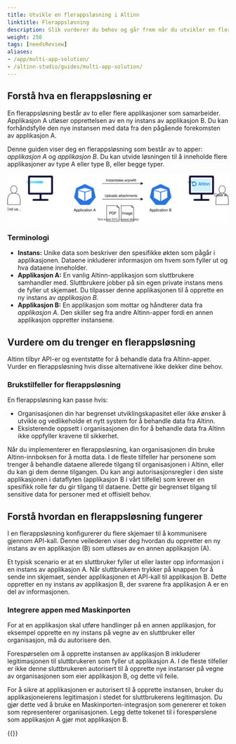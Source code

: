 ```yaml
---
title: Utvikle en flerappsløsning i Altinn
linktitle: Flerappsløsning
description: Slik vurderer du behov og går frem når du utvikler en flerappsløsning
weight: 250
tags: [needsReview]
aliases:
- /app/multi-app-solution/
- /altinn-studio/guides/multi-app-solution/
---
```


<!--
HUSK: Sjekk "hvordan"-formuleringer som er klare anglisismer (der "how to" er opprinnelsen).
Endre til "Slik gjør du..." i stedet for "Hvordan du gjør..." der det passer.
-->

## Forstå hva en flerappsløsning er

En flerappsløsning består av to eller flere applikasjoner som samarbeider.
Applikasjon A utløser opprettelsen av en ny instans av applikasjon B.
Du kan forhåndsfylle den nye instansen med data fra den pågående forekomsten av applikasjon A.

Denne guiden viser deg en flerappsløsning som består av to apper: _applikasjon A_ og _applikasjon B_.
Du kan utvide løsningen til å inneholde flere applikasjoner av type A eller type B, eller begge typer.

![Eksempelarkitektur for en flerapp-løsning](multi-app-architecture.drawio.svg)

### Terminologi

- **Instans:** Unike data som beskriver den spesifikke økten som pågår i applikasjonen.
  Dataene inkluderer informasjon om hvem som fyller ut og hva dataene inneholder.
- **Applikasjon A:** En vanlig Altinn-applikasjon som sluttbrukere samhandler med.
  Sluttbrukere jobber på sin egen private instans mens de fyller ut skjemaet.
  Du tilpasser denne applikasjonen til å opprette en ny instans av _applikasjon B_.
- **Applikasjon B:** En applikasjon som mottar og håndterer data fra _applikasjon A_.
  Den skiller seg fra andre Altinn-apper fordi en annen applikasjon oppretter instansene.

## Vurdere om du trenger en flerappsløsning

Altinn tilbyr API-er og eventstøtte for å behandle data fra Altinn-apper.
Vurder en flerappsløsning hvis disse alternativene ikke dekker dine behov.

### Brukstilfeller for flerappsløsning

En flerappsløsning kan passe hvis:

- Organisasjonen din har begrenset utviklingskapasitet eller ikke ønsker å utvikle og vedlikeholde
  et nytt system for å behandle data fra Altinn.
- Eksisterende oppsett i organisasjonen din for å behandle data fra Altinn ikke oppfyller kravene til sikkerhet.

Når du implementerer en flerappsløsning, kan organisasjonen din bruke Altinn-innboksen for å motta data.
I de fleste tilfeller har personene som trenger å behandle dataene allerede tilgang til organisasjonen i Altinn,
eller du kan gi dem denne tilgangen. Du kan angi autorisasjonsregler i den siste applikasjonen i dataflyten
(applikasjon B i vårt tilfelle) som krever en spesifikk rolle før du gir tilgang til dataene.
Dette gir begrenset tilgang til sensitive data for personer med et offisielt behov.

## Forstå hvordan en flerappsløsning fungerer

I en flerappsløsning konfigurerer du flere skjemaer til å kommunisere gjennom API-kall.
Denne veilederen viser deg hvordan du oppretter en ny instans av en applikasjon (B) som utløses av en annen applikasjon (A).

Et typisk scenario er at en sluttbruker fyller ut eller laster opp informasjon i en instans av applikasjon A.
Når sluttbrukeren trykker på knappen for å sende inn skjemaet, sender applikasjonen et API-kall til applikasjon B.
Dette oppretter en ny instans av applikasjon B, der svarene fra applikasjon A er en del av informasjonen.

### Integrere appen med Maskinporten

For at en applikasjon skal utføre handlinger på en annen applikasjon, for eksempel opprette en ny instans
på vegne av en sluttbruker eller organisasjon, må du autorisere den.

Forespørselen om å opprette instansen av applikasjon B inkluderer legitimasjonen til sluttbrukeren som fyller ut applikasjon A.
I de fleste tilfeller er ikke denne sluttbrukeren autorisert til å opprette nye instanser på vegne av organisasjonen
som eier applikasjon B, og dette vil feile.

For å sikre at applikasjonen er autorisert til å opprette instansen, bruker du applikasjoneierens
legitimasjon i stedet for sluttbrukerens legitimasjon.
Du gjør dette ved å bruke en Maskinporten-integrasjon som genererer et token som representerer organisasjonen.
Legg dette tokenet til i forespørslene som applikasjon A gjør mot applikasjon B.

{{<children description="true" />}}